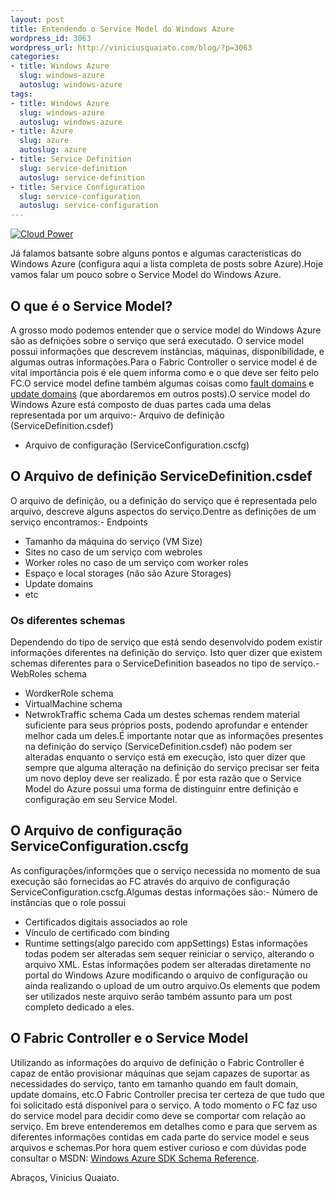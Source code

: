 ```yaml
--- 
layout: post
title: Entendendo o Service Model do Windows Azure
wordpress_id: 3063
wordpress_url: http://viniciusquaiato.com/blog/?p=3063
categories: 
- title: Windows Azure
  slug: windows-azure
  autoslug: windows-azure
tags: 
- title: Windows Azure
  slug: windows-azure
  autoslug: windows-azure
- title: Azure
  slug: azure
  autoslug: azure
- title: Service Definition
  slug: service-definition
  autoslug: service-definition
- title: Service Configuration
  slug: service-configuration
  autoslug: service-configuration
---
```



[![](http://viniciusquaiato.com/images_posts/CloudPowerDark_3.png "Cloud Power")](http://viniciusquaiato.com/images_posts/CloudPowerDark_3.png)

Já falamos batsante sobre alguns pontos e algumas caracteristicas do Windows Azure (configura aqui a lista completa de posts sobre Azure).Hoje vamos falar um pouco sobre o Service Model do Windows Azure.

## O que é o Service Model?
A grosso modo podemos entender que o service model do Windows Azure são as defnições sobre o serviço que será executado. O service model possui informações que descrevem instâncias, máquinas, disponibilidade, e algumas outras informações.Para o Fabric Controller o service model é de vital importância pois é ele quem informa como e o que deve ser feito pelo FC.O service model define também algumas coisas como [fault domains](http://social.msdn.microsoft.com/Forums/en/windowsazure/thread/74283295-16f4-4fd9-8126-06d6f804f6d9) e [update domains](http://blogs.msdn.com/b/gonzalorc/archive/2010/01/19/update-and-upgrade-domains.aspx)  (que abordaremos em outros posts).O service model do Windows Azure está composto de duas partes cada uma delas representada por um arquivo:- Arquivo de definição (ServiceDefinition.csdef)
- Arquivo de configuração (ServiceConfiguration.cscfg)


## O Arquivo de definição ServiceDefinition.csdef
O arquivo de definição, ou a definição do serviço que é representada pelo arquivo, descreve alguns aspectos do serviço.Dentre as definições de um serviço encontramos:- Endpoints
- Tamanho da máquina do serviço (VM Size)
- Sites no caso de um serviço com webroles
- Worker roles no caso de um serviço com worker roles
- Espaço e local storages (não são Azure Storages)
- Update domains
- etc


### Os diferentes schemas
Dependendo do tipo de serviço que está sendo desenvolvido podem existir informações diferentes na definição do serviço. Isto quer dizer que existem schemas diferentes para o ServiceDefinition baseados no tipo de serviço.- WebRoles schema
- WordkerRole schema
- VirtualMachine schema
- NetwrokTraffic schema
Cada um destes schemas rendem material suficiente para seus próprios posts, podendo aprofundar e entender melhor cada um deles.É importante notar que as informações presentes na definição do serviço (ServiceDefinition.csdef) não podem ser alteradas enquanto o serviço está em execução, isto quer dizer que sempre que alguma alteração na definição do serviço precisar ser feita um novo deploy deve ser realizado. É por esta razão que o Service Model do Azure possui uma forma de distinguinr entre definição e configuração em seu Service Model.

## O Arquivo de configuração ServiceConfiguration.cscfg
As configurações/informções que o serviço necessida no momento de sua execução são fornecidas ao FC através do arquivo de configuração ServiceConfiguration.cscfg.Algumas destas informações são:- Número de instâncias que o role possui
- Certificados digitais associados ao role
- Vínculo de certificado com binding
- Runtime settings(algo parecido com appSettings)
Estas informações todas podem ser alteradas sem sequer reiniciar o serviço, alterando o arquivo XML. Estas informações podem ser alteradas diretamente no portal do Windows Azure modificando o arquivo de configuração ou ainda realizando o upload de um outro arquivo.Os elements que podem ser utilizados neste arquivo serão também assunto para um post completo dedicado a eles.

## O Fabric Controller e o Service Model
Utilizando as informações do arquivo de definição o Fabric Controller é capaz de então provisionar máquinas que sejam capazes de suportar as necessidades do serviço, tanto em tamanho quando em fault domain, update domains, etc.O Fabric Controller precisa ter certeza de que tudo que foi solicitado está disponível para o serviço. A todo momento o FC faz uso do service model para decidir como deve se comportar com relação ao serviço. Em breve entenderemos em detalhes como e para que servem as diferentes informações contidas em cada parte do service model e seus arquivos e schemas.Por hora quem estiver curioso e com dúvidas pode consultar o MSDN: [Windows Azure SDK Schema Reference](http://msdn.microsoft.com/en-us/library/dd179398.aspx).

Abraços,
Vinicius Quaiato.
